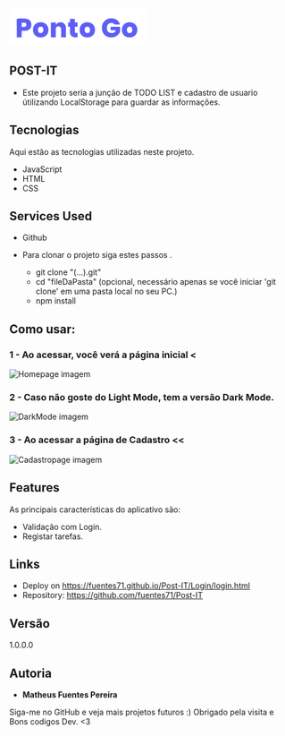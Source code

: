 ![Logo of the project](https://github.com/fuentes71/layout-WEB/blob/feature-developer/public/ScreenShots/Logoreadme.png)

## POST-IT
 - Este projeto seria a junção de TODO LIST e cadastro de usuario útilizando LocalStorage para guardar as informações.


## Tecnologias 

Aqui estão as tecnologias utilizadas neste projeto.

* JavaScript
* HTML
* CSS



## Services Used

* Github

* Para clonar o projeto siga estes passos
.
  - git clone "(...).git"
  - cd "fileDaPasta" (opcional, necessário apenas se você iniciar 'git clone' em uma pasta local no seu PC.)
  - npm install
  
  

## Como usar:

### 1 - Ao acessar, você verá a página inicial <

![Homepage imagem]()

### 2 - Caso não goste do Light Mode, tem a versão Dark Mode.

![DarkMode imagem]()

### 3 - Ao acessar a página de Cadastro <<

![Cadastropage imagem]()


## Features

As principais características do aplicativo são:
 - Validação com Login.
 - Registar tarefas.



## Links
  - Deploy on https://fuentes71.github.io/Post-IT/Login/login.html
  - Repository: https://github.com/fuentes71/Post-IT


  ## Versão

  1.0.0.0



  ## Autoria

  * **Matheus Fuentes Pereira** 

  Siga-me no GitHub e veja mais projetos futuros :)
  Obrigado pela visita e Bons codigos Dev. <3
